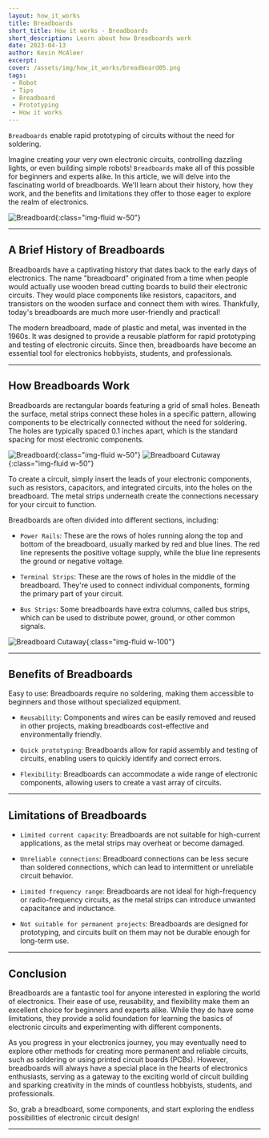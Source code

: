 ```yaml
---
layout: how_it_works
title: Breadboards
short_title: How it works - Breadboards
short_description: Learn about how Breadboards work
date: 2023-04-13
author: Kevin McAleer
excerpt: 
cover: /assets/img/how_it_works/breadboard05.png
tags:
 - Robot
 - Tips
 - Breadboard
 - Prototyping
 - How it works
---
```


`Breadboards` enable rapid prototyping of circuits without the need for soldering.

Imagine creating your very own electronic circuits, controlling dazzling lights, or even building simple robots! `Breadboards` make all of this possible for beginners and experts alike. In this article, we will delve into the fascinating world of breadboards. We'll learn about their history, how they work, and the benefits and limitations they offer to those eager to explore the realm of electronics.

![Breadboard](/assets/img/how_it_works/breadboard01.png){:class="img-fluid w-50"}

---

## A Brief History of Breadboards

Breadboards have a captivating history that dates back to the early days of electronics. The name "breadboard" originated from a time when people would actually use wooden bread cutting boards to build their electronic circuits. They would place components like resistors, capacitors, and transistors on the wooden surface and connect them with wires. Thankfully, today's breadboards are much more user-friendly and practical!

The modern breadboard, made of plastic and metal, was invented in the 1960s. It was designed to provide a reusable platform for rapid prototyping and testing of electronic circuits. Since then, breadboards have become an essential tool for electronics hobbyists, students, and professionals.

---

## How Breadboards Work

Breadboards are rectangular boards featuring a grid of small holes. Beneath the surface, metal strips connect these holes in a specific pattern, allowing components to be electrically connected without the need for soldering. The holes are typically spaced 0.1 inches apart, which is the standard spacing for most electronic components.

![Breadboard](/assets/img/how_it_works/breadboard03.png){:class="img-fluid w-50"}
![Breadboard Cutaway](/assets/img/how_it_works/breadboard04.png){:class="img-fluid w-50"}

To create a circuit, simply insert the leads of your electronic components, such as resistors, capacitors, and integrated circuits, into the holes on the breadboard. The metal strips underneath create the connections necessary for your circuit to function.

Breadboards are often divided into different sections, including:

* `Power Rails`: These are the rows of holes running along the top and bottom of the breadboard, usually marked by red and blue lines. The red line represents the positive voltage supply, while the blue line represents the ground or negative voltage.

* `Terminal Strips`: These are the rows of holes in the middle of the breadboard. They're used to connect individual components, forming the primary part of your circuit.

* `Bus Strips`: Some breadboards have extra columns, called bus strips, which can be used to distribute power, ground, or other common signals.

![Breadboard Cutaway](/assets/img/how_it_works/breadboard06.jpg){:class="img-fluid w-100"}

---

## Benefits of Breadboards

Easy to use: Breadboards require no soldering, making them accessible to beginners and those without specialized equipment.

* `Reusability`: Components and wires can be easily removed and reused in other projects, making breadboards cost-effective and environmentally friendly.

* `Quick prototyping`: Breadboards allow for rapid assembly and testing of circuits, enabling users to quickly identify and correct errors.

* `Flexibility`: Breadboards can accommodate a wide range of electronic components, allowing users to create a vast array of circuits.

---

## Limitations of Breadboards

* `Limited current capacity`: Breadboards are not suitable for high-current applications, as the metal strips may overheat or become damaged.

* `Unreliable connections`: Breadboard connections can be less secure than soldered connections, which can lead to intermittent or unreliable circuit behavior.

* `Limited frequency range`: Breadboards are not ideal for high-frequency or radio-frequency circuits, as the metal strips can introduce unwanted capacitance and inductance.

* `Not suitable for permanent projects`: Breadboards are designed for prototyping, and circuits built on them may not be durable enough for long-term use.

---

## Conclusion

Breadboards are a fantastic tool for anyone interested in exploring the world of electronics. Their ease of use, reusability, and flexibility make them an excellent choice for beginners and experts alike. While they do have some limitations, they provide a solid foundation for learning the basics of electronic circuits and experimenting with different components.

As you progress in your electronics journey, you may eventually need to explore other methods for creating more permanent and reliable circuits, such as soldering or using printed circuit boards (PCBs). However, breadboards will always have a special place in the hearts of electronics enthusiasts, serving as a gateway to the exciting world of circuit building and sparking creativity in the minds of countless hobbyists, students, and professionals.

So, grab a breadboard, some components, and start exploring the endless possibilities of electronic circuit design!

---
